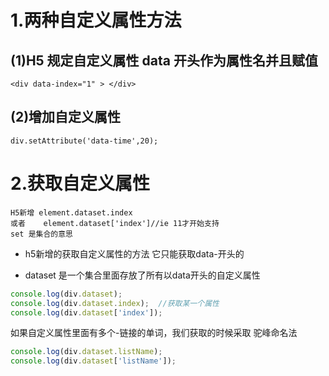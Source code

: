 # 1.两种自定义属性方法

## (1)H5 规定自定义属性 data 开头作为属性名并且赋值

```
<div data-index="1" > </div>
```

## (2)增加自定义属性

```
div.setAttribute('data-time',20);
```

# 2.获取自定义属性

```
H5新增 element.dataset.index
或者	  element.dataset['index']//ie 11才开始支持
set 是集合的意思
```

- h5新增的获取自定义属性的方法 它只能获取data-开头的

- dataset 是一个集合里面存放了所有以data开头的自定义属性

```js
console.log(div.dataset);
console.log(div.dataset.index);  //获取某一个属性
console.log(div.dataset['index']);
```

如果自定义属性里面有多个-链接的单词，我们获取的时候采取 驼峰命名法

```js
console.log(div.dataset.listName);
console.log(div.dataset['listName']);
```

